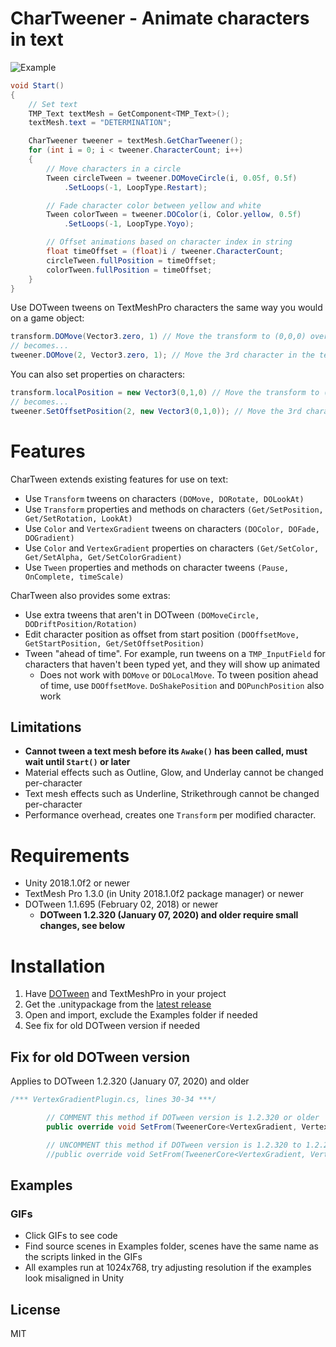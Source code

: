# CharTweener - Animate characters in text

![Example](https://github.com/mdechatech/CharTweener/blob/master/Content/example_simple.gif)

```c#
void Start()
{
    // Set text
    TMP_Text textMesh = GetComponent<TMP_Text>();
    textMesh.text = "DETERMINATION";

    CharTweener tweener = textMesh.GetCharTweener();
    for (int i = 0; i < tweener.CharacterCount; i++)
    {
        // Move characters in a circle
        Tween circleTween = tweener.DOMoveCircle(i, 0.05f, 0.5f)
            .SetLoops(-1, LoopType.Restart);

        // Fade character color between yellow and white
        Tween colorTween = tweener.DOColor(i, Color.yellow, 0.5f)
            .SetLoops(-1, LoopType.Yoyo);

        // Offset animations based on character index in string
        float timeOffset = (float)i / tweener.CharacterCount;
        circleTween.fullPosition = timeOffset;
        colorTween.fullPosition = timeOffset;
    }
}
```
Use DOTween tweens on TextMeshPro characters the same way you would on a game object:
```c#
transform.DOMove(Vector3.zero, 1) // Move the transform to (0,0,0) over 1 second
// becomes...
tweener.DOMove(2, Vector3.zero, 1); // Move the 3rd character in the text mesh to (0,0,0) over 1 second
```
You can also set properties on characters:
```c#
transform.localPosition = new Vector3(0,1,0) // Move the transform to (0,1,0) locally
// becomes...
tweener.SetOffsetPosition(2, new Vector3(0,1,0)); // Move the 3rd character in the text mesh to (0,1,0) above its original position
```

# Features
CharTween extends existing features for use on text:
- Use `Transform` tweens on characters `(DOMove, DORotate, DOLookAt)`
- Use `Transform` properties and methods on characters `(Get/SetPosition, Get/SetRotation, LookAt)`
- Use `Color` and `VertexGradient` tweens on characters `(DOColor, DOFade, DOGradient)`
- Use `Color` and `VertexGradient` properties on characters `(Get/SetColor, Get/SetAlpha, Get/SetColorGradient)`
- Use `Tween` properties and methods on character tweens `(Pause, OnComplete, timeScale)`

CharTween also provides some extras:
- Use extra tweens that aren't in DOTween `(DOMoveCircle, DODriftPosition/Rotation)`
- Edit character position as offset from start position `(DOOffsetMove, GetStartPosition, Get/SetOffsetPosition)`
- Tween "ahead of time". For example, run tweens on a `TMP_InputField` for characters that haven't been typed yet, and they will show up animated
    - Does not work with `DOMove` or `DOLocalMove`. To tween position ahead of time, use `DOOffsetMove`. `DoShakePosition` and `DOPunchPosition` also work

## Limitations
- **Cannot tween a text mesh before its `Awake()` has been called, must wait until `Start()` or later**
- Material effects such as Outline, Glow, and Underlay cannot be changed per-character
- Text mesh effects such as Underline, Strikethrough cannot be changed per-character
- Performance overhead, creates one `Transform` per modified character.

# Requirements
- Unity 2018.1.0f2 or newer
- TextMesh Pro 1.3.0 (in Unity 2018.1.0f2 package manager) or newer
- DOTween 1.1.695 (February 02, 2018) or newer
    - **DOTween 1.2.320 (January 07, 2020) and older require small changes, see below**

# Installation
1. Have [DOTween](http://dotween.demigiant.com/download.php) and TextMeshPro in your project
2. Get the .unitypackage from the [latest release](https://github.com/mdechatech/CharTweener/releases)
3. Open and import, exclude the Examples folder if needed
4. See fix for old DOTween version if needed

## Fix for old DOTween version
Applies to DOTween 1.2.320 (January 07, 2020) and older
```c#
/*** VertexGradientPlugin.cs, lines 30-34 ***/

        // COMMENT this method if DOTween version is 1.2.320 or older
        public override void SetFrom(TweenerCore<VertexGradient, VertexGradient, NoOptions> t, VertexGradient fromValue, bool setImmediately, bool isRelative) { SetFrom(t, isRelative); }

        // UNCOMMENT this method if DOTween version is 1.2.320 to 1.2.235
        //public override void SetFrom(TweenerCore<VertexGradient, VertexGradient, NoOptions> t, VertexGradient fromValue, bool setImmediately) { SetFrom(t, false); }
```

## Examples
### GIFs
- Click GIFs to see code
- Find source scenes in Examples folder, scenes have the same name as the scripts linked in the GIFs
- All examples run at 1024x768, try adjusting resolution if the examples look misaligned in Unity

## License
MIT
